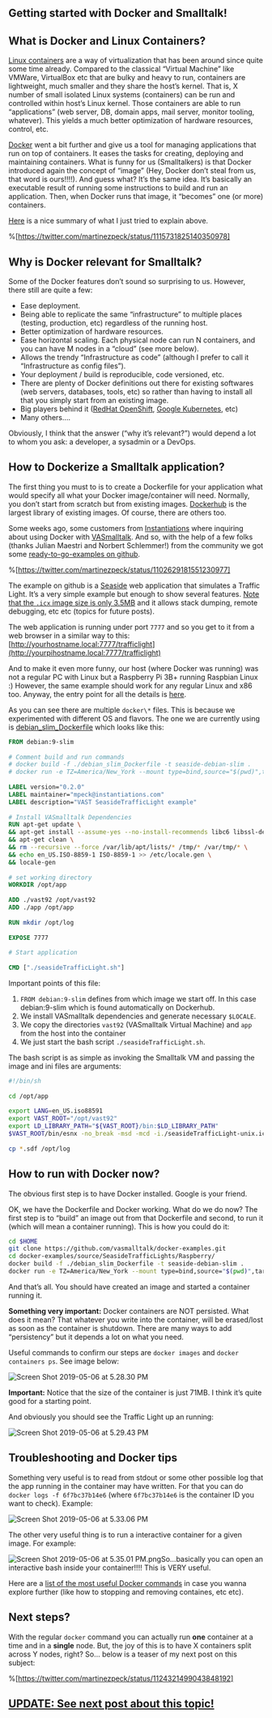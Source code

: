 ## Getting started with Docker and Smalltalk!

## What is Docker and Linux Containers?

[Linux containers](https://linuxcontainers.org/) are a way of virtualization that has been around since quite some time already. Compared to the classical “Virtual Machine” like VMWare, VirtualBox etc that are bulky and heavy to run, containers are lightweight, much smaller and they share the host’s kernel. That is, X number of small isolated Linux systems (containers) can be run and controlled within host’s Linux kernel. Those containers are able to run “applications” (web server, DB, domain apps, mail server, monitor tooling, whatever). This yields a much better optimization of hardware resources, control, etc.

[Docker](https://www.docker.com/) went a bit further and give us a tool for managing applications that run on top of containers. It eases the tasks for creating, deploying and maintaining containers. What is funny for us (Smalltalkers) is that Docker introduced again the concept of “image” (Hey, Docker don’t steal from us, that word is ours!!!!). And guess what? It’s the same idea. It’s basically an executable result of running some instructions to build and run an application. Then, when Docker runs that image, it “becomes” one (or more) containers.

[Here](https://www.infoworld.com/article/3204171/what-is-docker-docker-containers-explained.html) is a nice summary of what I just tried to explain above.

%[https://twitter.com/martinezpeck/status/1115731825140350978]

## Why is Docker relevant for Smalltalk?

Some of the Docker features don’t sound so surprising to us.  However, there still are quite a few:

* Ease deployment.
* Being able to replicate the same “infrastructure” to multiple places (testing, production, etc) regardless of the running host.
* Better optimization of hardware resources.
* Ease horizontal scaling. Each physical node can run N containers, and you can have M nodes in a “cloud” (see more below).
* Allows the trendy “Infrastructure as code” (although I prefer to call it “Infrastructure as config files”).
* Your deployment / build is reproducible, code versioned, etc.
* There are plenty of Docker definitions out there for existing softwares (web servers, databases, tools, etc) so rather than having to install all that you simply start from an existing image.
* Big players behind it ([RedHat OpenShift](https://www.openshift.com/), [Google Kubernetes](https://cloud.google.com/kubernetes/), etc)
* Many others….

Obviously, I think that the answer (“why it’s relevant?”) would depend a lot to whom you ask: a developer, a sysadmin or a DevOps.


## How to Dockerize a Smalltalk application?

The first thing you must to is to create a Dockerfile for your application what would specify all what your Docker image/container will need. Normally, you don’t start from scratch but from existing images. [Dockerhub](https://hub.docker.com/)  is the largest library of existing images. Of course, there are others too.

Some weeks ago, some customers from [Instantiations](https://twitter.com/instantiations) where inquiring about using Docker with [VASmalltalk](https://www.instantiations.com/products/vasmalltalk/index.html). And so, with the help of a few folks (thanks Julian Maestri and Norbert Schlemmer!)  from the community we got some [ready-to-go-examples on github](https://github.com/vasmalltalk/docker-examples).

%[https://twitter.com/martinezpeck/status/1102629181551230977]

The example on github is a [Seaside](https://github.com/SeasideSt/Seaside) web application that simulates a Traffic Light. It’s a very simple example but enough to show several features. [Note that the `.icx` image size is only 3.5MB](https://github.com/vasmalltalk/docker-examples/blob/master/source/SeasideTrafficLights/Raspberry/app/seasideTrafficLight-unix.icx) and it allows stack dumping, remote debugging, etc etc (topics for future posts).

The web application is running under port `7777` and so you get to it from a web browser in a similar way to this: [http://yourhostname.local:7777/trafficlight](http://yourpihostname.local:7777/trafficlight)

And to make it even more funny, our host (where Docker was running) was not a regular PC with Linux but a Raspberry Pi 3B+ running Raspbian Linux :) However, the same example should work for any regular Linux and x86 too.  Anyway, the entry point for all the details is [here](https://github.com/vasmalltalk/docker-examples/tree/master/source/SeasideTrafficLights/Raspberry).

As you can see there are multiple `docker\*` files. This is because we experimented with different OS and flavors. The one we are currently using is [debian_slim_Dockerfile](https://github.com/vasmalltalk/docker-examples/blob/master/source/SeasideTrafficLights/Raspberry/debian_slim_Dockerfile "debian_slim_Dockerfile") which looks like this:

```dockerfile
FROM debian:9-slim
 
# Comment build and run commands
# docker build -f ./debian_slim_Dockerfile -t seaside-debian-slim .
# docker run -e TZ=America/New_York --mount type=bind,source="$(pwd)",target=/opt/log -p 7777:7777 seaside-debian-slim
 
LABEL version="0.2.0"
LABEL maintainer="mpeck@instantiations.com"
LABEL description="VAST SeasideTrafficLight example"
 
# Install VASmalltalk Dependencies
RUN apt-get update \
&& apt-get install --assume-yes --no-install-recommends libc6 libssl-dev locales \
&& apt-get clean \
&& rm --recursive --force /var/lib/apt/lists/* /tmp/* /var/tmp/* \
&& echo en_US.ISO-8859-1 ISO-8859-1 >> /etc/locale.gen \
&& locale-gen
 
# set working directory
WORKDIR /opt/app
 
ADD ./vast92 /opt/vast92
ADD ./app /opt/app
 
RUN mkdir /opt/log
 
EXPOSE 7777
 
# Start application 
 
CMD ["./seasideTrafficLight.sh"]
```

Important points of this file:

1. `FROM debian:9-slim` defines from which image we start off. In this case debian:9-slim which is found automatically on Dockerhub.
2. We install VASmalltalk dependencies and generate necessary `$LOCALE`.
3. We copy the directories `vast92` (VASmalltalk Virtual Machine) and `app` from the host into the container
4. We just start the bash script `./seasideTrafficLight.sh`.

The bash script is as simple as invoking the Smalltalk VM and passing the image and ini files are arguments:

```bash
#!/bin/sh
 
cd /opt/app
 
export LANG=en_US.iso88591
export VAST_ROOT="/opt/vast92"
export LD_LIBRARY_PATH="${VAST_ROOT}/bin:$LD_LIBRARY_PATH"
$VAST_ROOT/bin/esnx -no_break -msd -mcd -i./seasideTrafficLight-unix.icx -ini:./seasideTrafficLight-unix.ini
 
cp *.sdf /opt/log
```

## How to run with Docker now?

The obvious first step is to have Docker installed. Google is your friend.

OK, we have the Dockerfile and Docker working. What do we do now? The first step is to “build” an image out from that Dockerfile and second, to run it (which will mean a container running). This is how you could do it:

```bash
cd $HOME
git clone https://github.com/vasmalltalk/docker-examples.git
cd docker-examples/source/SeasideTrafficLights/Raspberry/
docker build -f ./debian_slim_Dockerfile -t seaside-debian-slim .
docker run -e TZ=America/New_York --mount type=bind,source="$(pwd)",target=/opt/log -p 7777:7777 seaside-debian-slim
```

And that’s all. You should have created an image and started a container running it.

**Something very important:** Docker containers are NOT persisted. What does it mean? That whatever you write into the container, will be erased/lost as soon as the container is shutdown. There are many ways to add “persistency” but it depends a lot on what you need.

Useful commands to confirm our steps are `docker images` and `docker containers ps`. See image below:

![Screen Shot 2019-05-06 at 5.28.30 PM](https://marianopeck.files.wordpress.com/2019/05/screen-shot-2019-05-06-at-5.28.30-pm.png?w=748)

**Important:** Notice that the size of the container is just 71MB. I think it’s quite good for a starting point.

And obviously you should see the Traffic Light up an running:

![Screen Shot 2019-05-06 at 5.29.43 PM](https://marianopeck.files.wordpress.com/2019/05/screen-shot-2019-05-06-at-5.29.43-pm.png?w=748)

## Troubleshooting and Docker tips

Something very useful is to read from stdout or some other possible log that the app running in the container may have written. For that you can do `docker logs -f 6f7bc37b14e6` (where `6f7bc37b14e6` is the container ID you want to check). Example:

![Screen Shot 2019-05-06 at 5.33.06 PM](https://marianopeck.files.wordpress.com/2019/05/screen-shot-2019-05-06-at-5.33.06-pm.png?w=748)

The other very useful thing is to run a interactive container for a given image. For example:

![Screen Shot 2019-05-06 at 5.35.01 PM.png](https://marianopeck.files.wordpress.com/2019/05/screen-shot-2019-05-06-at-5.35.01-pm.png?w=748)So…basically you can open an interactive bash inside your container!!!! This is VERY useful.

Here are a [list of the most useful Docker commands](https://medium.com/the-code-review/top-10-docker-commands-you-cant-live-without-54fb6377f481) in case you wanna explore further (like how to stopping and removing containes, etc etc).

## Next steps?

With the regular `docker` command you can actually run **one** container at a time and in a **single** node. But, the joy of this is to have X containers split across Y nodes, right? So… below is a teaser of my next post on this subject:

%[https://twitter.com/martinezpeck/status/1124321499043848192]

## [UPDATE: See next post about this topic!](https://martinezpeck.hashnode.dev/step-2-single-node-docker-swarm-and-smalltalk-cjy9ct3y3000u9ss1mprgnq9l)
